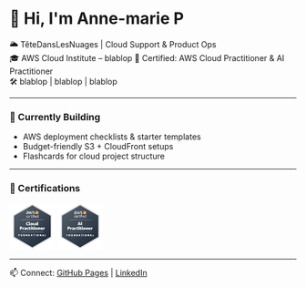 

# 👋 Hi, I'm Anne-marie P

🌥️ TêteDansLesNuages | Cloud Support & Product Ops  
🎓 AWS Cloud Institute – blablop 
🧠 Certified: AWS Cloud Practitioner & AI Practitioner  
🛠️ blablop | blablop | blablop

---

### 🚧 Currently Building
- AWS deployment checklists & starter templates  
- Budget-friendly S3 + CloudFront setups  
- Flashcards for cloud project structure

---

### 🧠 Certifications

<span style="display:inline-block">
  <a href="https://www.credly.com/badges/e0abbaab-115d-45cd-886f-ce40a6ce6a60/public_url">
    <img src="https://raw.githubusercontent.com/Anne-marieTeteDansLesNuages/Anne-marieTeteDansLesNuages/main/aws-certified-cloud-practitioner.png" width="80" alt="AWS Certified AI Practitioner Badge">
  </a>
</span>
<span style="display:inline-block">
  <a href=“https://www.credly.com/badges/e0696778-1060-49de-bdde-e2de01bece9b/public_url”>
    <img src="https://raw.githubusercontent.com/Anne-marieTeteDansLesNuages/Anne-marieTeteDansLesNuages/main/aws-certified-ai-practitioner.png" width="80" alt="AWS Certified AI Practitioner Badge">
  </a>
</span>

---


📫 Connect: [GitHub Pages](https://anne-marietetedanslesnuages.github.io) | [LinkedIn](https://www.linkedin.com/in/marieAnneMF)



